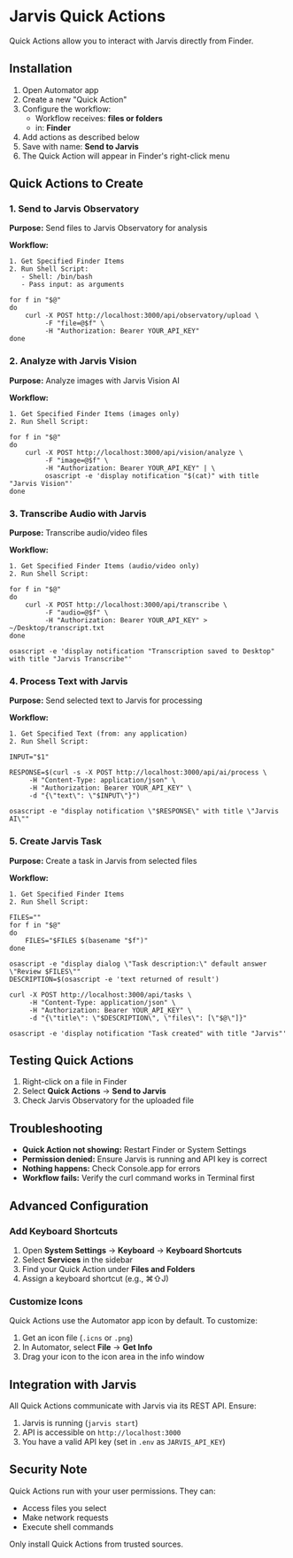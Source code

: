 # Jarvis Quick Actions

Quick Actions allow you to interact with Jarvis directly from Finder.

## Installation

1. Open Automator app
2. Create a new "Quick Action"
3. Configure the workflow:
   - Workflow receives: **files or folders**
   - in: **Finder**
4. Add actions as described below
5. Save with name: **Send to Jarvis**
6. The Quick Action will appear in Finder's right-click menu

## Quick Actions to Create

### 1. Send to Jarvis Observatory

**Purpose:** Send files to Jarvis Observatory for analysis

**Workflow:**
```
1. Get Specified Finder Items
2. Run Shell Script:
   - Shell: /bin/bash
   - Pass input: as arguments

for f in "$@"
do
    curl -X POST http://localhost:3000/api/observatory/upload \
         -F "file=@$f" \
         -H "Authorization: Bearer YOUR_API_KEY"
done
```

### 2. Analyze with Jarvis Vision

**Purpose:** Analyze images with Jarvis Vision AI

**Workflow:**
```
1. Get Specified Finder Items (images only)
2. Run Shell Script:

for f in "$@"
do
    curl -X POST http://localhost:3000/api/vision/analyze \
         -F "image=@$f" \
         -H "Authorization: Bearer YOUR_API_KEY" | \
         osascript -e 'display notification "$(cat)" with title "Jarvis Vision"'
done
```

### 3. Transcribe Audio with Jarvis

**Purpose:** Transcribe audio/video files

**Workflow:**
```
1. Get Specified Finder Items (audio/video only)
2. Run Shell Script:

for f in "$@"
do
    curl -X POST http://localhost:3000/api/transcribe \
         -F "audio=@$f" \
         -H "Authorization: Bearer YOUR_API_KEY" > ~/Desktop/transcript.txt
done

osascript -e 'display notification "Transcription saved to Desktop" with title "Jarvis Transcribe"'
```

### 4. Process Text with Jarvis

**Purpose:** Send selected text to Jarvis for processing

**Workflow:**
```
1. Get Specified Text (from: any application)
2. Run Shell Script:

INPUT="$1"

RESPONSE=$(curl -s -X POST http://localhost:3000/api/ai/process \
     -H "Content-Type: application/json" \
     -H "Authorization: Bearer YOUR_API_KEY" \
     -d "{\"text\": \"$INPUT\"}")

osascript -e "display notification \"$RESPONSE\" with title \"Jarvis AI\""
```

### 5. Create Jarvis Task

**Purpose:** Create a task in Jarvis from selected files

**Workflow:**
```
1. Get Specified Finder Items
2. Run Shell Script:

FILES=""
for f in "$@"
do
    FILES="$FILES $(basename "$f")"
done

osascript -e "display dialog \"Task description:\" default answer \"Review $FILES\""
DESCRIPTION=$(osascript -e 'text returned of result')

curl -X POST http://localhost:3000/api/tasks \
     -H "Content-Type: application/json" \
     -H "Authorization: Bearer YOUR_API_KEY" \
     -d "{\"title\": \"$DESCRIPTION\", \"files\": [\"$@\"]}"

osascript -e 'display notification "Task created" with title "Jarvis"'
```

## Testing Quick Actions

1. Right-click on a file in Finder
2. Select **Quick Actions** → **Send to Jarvis**
3. Check Jarvis Observatory for the uploaded file

## Troubleshooting

- **Quick Action not showing:** Restart Finder or System Settings
- **Permission denied:** Ensure Jarvis is running and API key is correct
- **Nothing happens:** Check Console.app for errors
- **Workflow fails:** Verify the curl command works in Terminal first

## Advanced Configuration

### Add Keyboard Shortcuts

1. Open **System Settings** → **Keyboard** → **Keyboard Shortcuts**
2. Select **Services** in the sidebar
3. Find your Quick Action under **Files and Folders**
4. Assign a keyboard shortcut (e.g., ⌘⇧J)

### Customize Icons

Quick Actions use the Automator app icon by default. To customize:

1. Get an icon file (`.icns` or `.png`)
2. In Automator, select **File** → **Get Info**
3. Drag your icon to the icon area in the info window

## Integration with Jarvis

All Quick Actions communicate with Jarvis via its REST API. Ensure:

1. Jarvis is running (`jarvis start`)
2. API is accessible on `http://localhost:3000`
3. You have a valid API key (set in `.env` as `JARVIS_API_KEY`)

## Security Note

Quick Actions run with your user permissions. They can:
- Access files you select
- Make network requests
- Execute shell commands

Only install Quick Actions from trusted sources.
